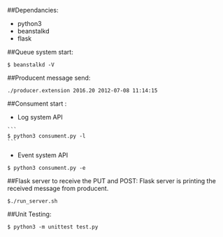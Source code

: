 ##Dependancies:
   * python3
   * beanstalkd
   * flask

##Queue system start:
```
$ beanstalkd -V
```
##Producent message send:
```
./producer.extension 2016.20 2012-07-08 11:14:15
```

##Consument start :
   * Log system API
   
    ```
    $ python3 consument.py -l
    ```
  *  Event system API
   ```
   $ python3 consument.py -e
   ```
##Flask server to receive the PUT and POST:
    Flask server is printing the received message from producent.
   ```
   $./run_server.sh 
   ```

##Unit Testing: 
```
$ python3 -m unittest test.py
```
